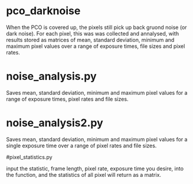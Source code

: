 # pco_darknoise
When the PCO is covered up, the pixels still pick up back gruond noise (or dark noise). For each pixel, this was was collected and annalysed, with results stored as matrices of mean, standard deviation, minimum and maximum pixel values over a range of exposure times, file sizes and pixel rates.

# noise_analysis.py

Saves mean, standard deviation, minimum and maximum pixel values for a range of exposure times, pixel rates and file sizes.

# noise_analysis2.py

Saves mean, standard deviation, minimum and maximum pixel values for a single exposure time over a range of pixel rates and file sizes.

#pixel_statistics.py

input the statistic, frame length, pixel rate, exposure time you desire, into the function, and the statistics of all pixel will return as a matrix.

